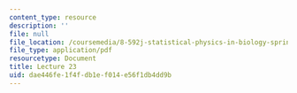 ```yaml
---
content_type: resource
description: ''
file: null
file_location: /coursemedia/8-592j-statistical-physics-in-biology-spring-2011/dae446fe1f4fdb1ef014e56f1db4dd9b_MIT8_592JS11_lec23.pdf
file_type: application/pdf
resourcetype: Document
title: Lecture 23
uid: dae446fe-1f4f-db1e-f014-e56f1db4dd9b
---
```

